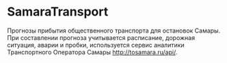# SamaraTransport
Прогнозы прибытия общественного транспорта для остановок Самары. При составлении прогноза учитывается расписание, дорожная ситуация, аварии и пробки, используется сервис аналитики Транспортного Оператора Самары http://tosamara.ru/api/.

